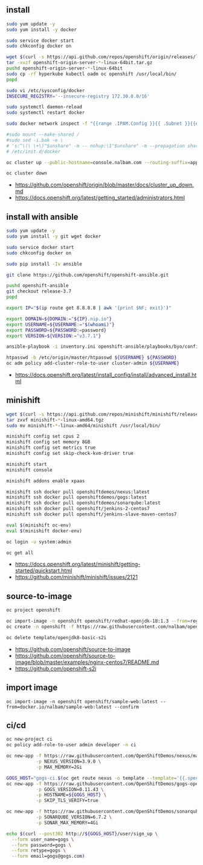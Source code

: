 ## install
```bash
sudo yum update -y
sudo yum install -y docker

sudo service docker start
sudo chkconfig docker on

wget $(curl -s https://api.github.com/repos/openshift/origin/releases/latest | grep browser_download_url | grep linux | grep server | cut -d '"' -f 4)
tar -xvzf openshift-origin-server-*-linux-64bit.tar.gz
pushd openshift-origin-server-*-linux-64bit
sudo cp -rf hyperkube kubectl oadm oc openshift /usr/local/bin/
popd

sudo vi /etc/sysconfig/docker
INSECURE_REGISTRY='--insecure-registry 172.30.0.0/16'

sudo systemctl daemon-reload
sudo systemctl restart docker

sudo docker network inspect -f "{{range .IPAM.Config }}{{ .Subnet }}{{end}}" bridge

#sudo mount --make-shared /
#sudo sed -i.bak -e \
# 's:^\(\ \+\)"$unshare" -m -- nohup:\1"$unshare" -m --propagation shared -- nohup:' \
# /etc/init.d/docker

oc cluster up --public-hostname=console.nalbam.com --routing-suffix=apps.nalbam.com

oc cluster down
```
 * https://github.com/openshift/origin/blob/master/docs/cluster_up_down.md
 * https://docs.openshift.org/latest/getting_started/administrators.html

## install with ansible
```bash
sudo yum update -y
sudo yum install -y git wget docker

sudo service docker start
sudo chkconfig docker on

sudo pip install -Iv ansible

git clone https://github.com/openshift/openshift-ansible.git

pushd openshift-ansible
git checkout release-3.7
popd

export IP="$(ip route get 8.8.8.8 | awk '{print $NF; exit}')"

export DOMAIN=${DOMAIN:="${IP}.nip.io"}
export USERNAME=${USERNAME:="$(whoami)"}
export PASSWORD=${PASSWORD:=password}
export VERSION=${VERSION:="v3.7.1"}

ansible-playbook -i inventory.ini openshift-ansible/playbooks/byo/config.yml

htpasswd -b /etc/origin/master/htpasswd ${USERNAME} ${PASSWORD}
oc adm policy add-cluster-role-to-user cluster-admin ${USERNAME}
```
 * https://docs.openshift.org/latest/install_config/install/advanced_install.html

## minishift
```bash
wget $(curl -s https://api.github.com/repos/minishift/minishift/releases/latest | grep browser_download_url | grep linux | cut -d '"' -f 4)
tar zxvf minishift-*-linux-amd64.tgz
sudo mv minishift-*-linux-amd64/minishift /usr/local/bin/

minishift config set cpus 2
minishift config set memory 8GB
minishift config set metrics true
minishift config set skip-check-kvm-driver true

minishift start
minishift console

minishift addons enable xpaas

minishift ssh docker pull openshiftdemos/nexus:latest 
minishift ssh docker pull openshiftdemos/gogs:latest 
minishift ssh docker pull openshiftdemos/sonarqube:latest 
minishift ssh docker pull openshift/jenkins-2-centos7
minishift ssh docker pull openshift/jenkins-slave-maven-centos7

eval $(minishift oc-env)
eval $(minishift docker-env)

oc login -u system:admin

oc get all
```
 * https://docs.openshift.org/latest/minishift/getting-started/quickstart.html
 * https://github.com/minishift/minishift/issues/2121

## source-to-image
```bash
oc project openshift

oc import-image -n openshift openshift/redhat-openjdk-18:1.3 --from=registry.access.redhat.com/redhat-openjdk-18/openjdk18-openshift:latest --confirm
oc create -n openshift -f https://raw.githubusercontent.com/nalbam/openshift/master/openjdk18-basic-s2i.json

oc delete template/openjdk8-basic-s2i
```
 * https://github.com/openshift/source-to-image
 * https://github.com/openshift/source-to-image/blob/master/examples/nginx-centos7/README.md
 * https://github.com/openshift-s2i

## import image
```
oc import-image -n openshift openshift/sample-web:latest --from=docker.io/nalbam/sample-web:latest --confirm
```

## ci/cd
```bash
oc new-project ci
oc policy add-role-to-user admin developer -n ci

oc new-app -f https://raw.githubusercontent.com/OpenShiftDemos/nexus/master/nexus3-template.yaml \
           -p NEXUS_VERSION=3.9.0 \
           -p MAX_MEMORY=2Gi

GOGS_HOST="gogs-ci.$(oc get route nexus -o template --template='{{.spec.host}}' | sed "s/nexus-ci.//g")"
oc new-app -f https://raw.githubusercontent.com/OpenShiftDemos/gogs-openshift-docker/master/openshift/gogs-template.yaml \
           -p GOGS_VERSION=0.11.43 \
           -p HOSTNAME=${GOGS_HOST} \
           -p SKIP_TLS_VERIFY=true

oc new-app -f https://raw.githubusercontent.com/OpenShiftDemos/sonarqube-openshift-docker/master/sonarqube-template.yaml \
           -p SONARQUBE_VERSION=6.7.2 \
           -p SONAR_MAX_MEMORY=4Gi

echo $(curl --post302 http://${GOGS_HOST}/user/sign_up \
  --form user_name=gogs \
  --form password=gogs \
  --form retype=gogs \
  --form email=gogs@gogs.com)

```
